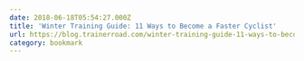```yaml
---
date: 2018-06-18T05:54:27.000Z
title: 'Winter Training Guide: 11 Ways to Become a Faster Cyclist'
url: https://blog.trainerroad.com/winter-training-guide-11-ways-to-become-a-faster-cyclist/
category: bookmark
---
```


